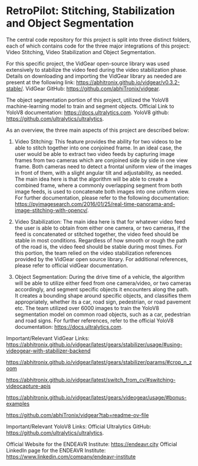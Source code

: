 # RetroPilot: Stitching, Stabilization and Object Segmentation

The central code repository for this project is split into three distinct folders, each of which contains code for the three major integrations of this project: Video Stitching, Video Stabilization and Object Segmentation. 

For this specific project, the VidGear open-source library was used extensively to stabilize the video feed during the video stabilization phase. Details on downloading and importing the VidGear library as needed are present at the following link: https://abhitronix.github.io/vidgear/v0.3.2-stable/. 
VidGear GitHub: https://github.com/abhiTronix/vidgear. 

The object segmentation portion of this project, utilized the YoloV8 machine-learning model to train and segment objects. Official Link to YoloV8 documentation: https://docs.ultralytics.com.
YoloV8 github: https://github.com/ultralytics/ultralytics.


As an overview, the three main aspects of this project are described below: 
1. Video Stitching: This feature provides the ability for two videos to be able to stitch together into one conjoined frame. In an ideal case, the user would be able to extract two video feeds by capturing image frames from two cameras which are conjoined side by side in one view frame. Both cameras need to detect a frontal uniform view of the images in front of them, with a slight angular tilt and adjustability, as needed. The main idea here is that the algorithm will be able to create a combined frame, where a commonly overlapping segment from both image feeds, is used to concatenate both images into one uniform view. For further documentation, please refer to the following documentation: https://pyimagesearch.com/2016/01/25/real-time-panorama-and-image-stitching-with-opencv/.

2. Video Stabilization: The main idea here is that for whatever video feed the user is able to obtain from either one camera, or two cameras, if the feed is concatenated or stitched together, the video feed should be stable in most conditions. Regardless of how smooth or rough the path of the road is, the video feed should be stable during most times. For this portion, the team relied on the video stabilization references provided by the VidGear open source library. For additional references, please refer to official vidGear documentation. 

3. Object Segmentation: During the drive time of a vehicle, the algorithm will be able to utilize either feed from one camera/video, or two cameras accordingly, and segment specific objects it encounters along the path. It creates a bounding shape around specific objects, and classifies them appropriately, whether its a car, road sign, pedestrian, or road pavement etc. The team utilized over 6000 images to train the YoloV8 segmentation model on common road objects, such as a car, pedestrian and road signs. For further references, refer to the official YoloV8 documentation: https://docs.ultralytics.com. 


Important/Relevant VidGear Links: 
https://abhitronix.github.io/vidgear/latest/gears/stabilizer/usage/#using-videogear-with-stabilizer-backend

https://abhitronix.github.io/vidgear/latest/gears/stabilizer/params/#crop_n_zoom

https://abhitronix.github.io/vidgear/latest/switch_from_cv/#switching-videocapture-apis

https://abhitronix.github.io/vidgear/latest/gears/videogear/usage/#bonus-examples

https://github.com/abhiTronix/vidgear?tab=readme-ov-file

Important/Relevant YoloV8 Links: 
Official Ultralytics GitHub: https://github.com/ultralytics/ultralytics. 

Official Website for the ENDEAVR Institute: https://endeavr.city
Official LinkedIn page for the ENDEAVR Institute: https://www.linkedin.com/company/endeavr-institute
